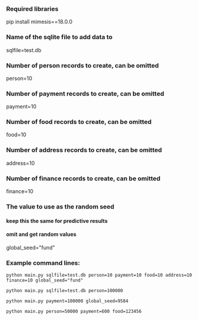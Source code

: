 ### Required libraries
pip install mimesis==18.0.0

### Name of the sqlite file to add data to
sqlfile=test.db

### Number of person records to create, can be omitted
person=10

### Number of payment records to create, can be omitted
payment=10

### Number of food records to create, can be omitted
food=10

### Number of address records to create, can be omitted
address=10

### Number of finance records to create, can be omitted
finance=10

### The value to use as the random seed
#### keep this the same for predictive results
#### omit and get random values
global_seed="fund"

### Example command lines:
```
python main.py sqlfile=test.db person=10 payment=10 food=10 address=10 finance=10 global_seed="fund"

python main.py sqlfile=test.db person=100000

python main.py payment=100000 global_seed=9584

python main.py person=50000 payment=600 food=123456
```
